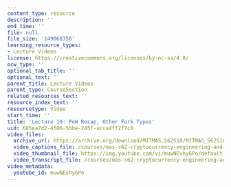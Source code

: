 ```yaml
---
content_type: resource
description: ''
end_time: ''
file: null
file_size: '149068358'
learning_resource_types:
- Lecture Videos
license: https://creativecommons.org/licenses/by-nc-sa/4.0/
ocw_type: ''
optional_tab_title: ''
optional_text: ''
parent_title: Lecture Videos
parent_type: CourseSection
related_resources_text: ''
resource_index_text: ''
resourcetype: Video
start_time: ''
title: 'Lecture 10: PoW Recap, Other Fork Types'
uid: 685ea7d2-4f06-5bbe-245f-acca4ff2f7c0
video_files:
  archive_url: https://archive.org/download/MITMAS.S62S18/MITMAS_S62S18_lec10_300k.mp4
  video_captions_file: /courses/mas-s62-cryptocurrency-engineering-and-design-spring-2018/143ac37b43455b19bbafe4dee073f0f1_muwNEvhy6Po.vtt
  video_thumbnail_file: https://img.youtube.com/vi/muwNEvhy6Po/default.jpg
  video_transcript_file: /courses/mas-s62-cryptocurrency-engineering-and-design-spring-2018/f5f253955f996f9d5f2708ffeeec4faf_muwNEvhy6Po.pdf
video_metadata:
  youtube_id: muwNEvhy6Po
---
```

